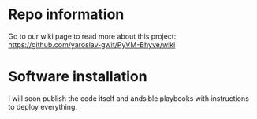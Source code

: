 # Repo information
Go to our wiki page to read more about this project:
https://github.com/yaroslav-gwit/PyVM-Bhyve/wiki
# Software installation
I will soon publish the code itself and andsible playbooks with instructions to deploy everything.
